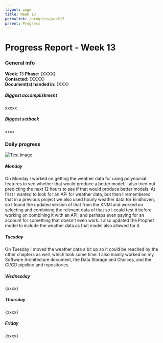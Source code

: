 ```yaml
---
layout: page
title: Week 13
permalink: /progress/week13
parent: Progress
---
```

# Progress Report - Week 13

### General info
**Week**: 13
**Phase**: {XXXX}  
**Contacted**: {XXXX}  
**Document(s) handed in**: {XXX}  

##### Biggest accomplishment
xxxxx

##### Biggest setback
xxxx

### Daily progress
![Test Image](basic-weekly-template.png)

##### Monday
On Monday I worked on getting the weather data for using polynomial features to see whether that would produce a better model. I also tried out predicting the next 12 hours to see if that would produce better models. At first I wanted to look for an API for weather data, but then I remembered that in a previous project we also used hourly weather data for Eindhoven, so I found the updated version of that from the KNMI and worked on selecting and combining the relevant data of that so I could test it before working on combining it with an API, and perhaps even paying for an account for something that doesn't even work. I also updated the Prophet model to include the weather data as that model also allowed for it.

##### Tuesday
On Tuesday I moved the weather data a bit up so it could be reached by the other chapters as well, which took some time. I also mainly worked on my Software Architecture document, the Data Storage and Choices, and the CI/CD pipeline and repositories.

##### Wednesday
{xxxx}

##### Thursday
{xxxx}

##### Friday
{xxxx}
